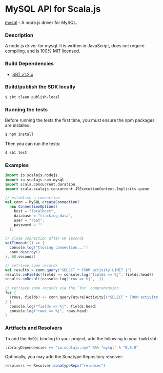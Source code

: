 MySQL API for Scala.js
=======================
[mysql](https://www.npmjs.com/package/mysql) - A node.js driver for MySQL. 

### Description

A node.js driver for mysql. It is written in JavaScript, does not require compiling, and is 100% MIT licensed.

### Build Dependencies

* [SBT v1.2.x](http://www.scala-sbt.org/download.html)

### Build/publish the SDK locally

```bash
$ sbt clean publish-local
```

### Running the tests

Before running the tests the first time, you must ensure the npm packages are installed:

```bash
$ npm install
```

Then you can run the tests:

```bash
$ sbt test
```

### Examples

```scala
import io.scalajs.nodejs._
import io.scalajs.npm.mysql._
import scala.concurrent.duration._
import scala.scalajs.concurrent.JSExecutionContext.Implicits.queue

// establish a connection
val conn = MySQL.createConnection(
  new ConnectionOptions(
    host = "localhost",
    database = "tracking_data",
    user = "root",
    password = ""
  ))
      
// close connection after 60 seconds
setTimeout(() => {
  console.log("Closing connection...")
  conn.destroy()
}, 60.seconds)

// retrieve some records
val results = conn.query("SELECT * FROM activity LIMIT 1")
results.onFields(fields => console.log("fields => %j", fields.head))
results.onResult(console.log("row => %j", _))
 
// retrieve some records via the `for` comprehension
for {
  (rows, fields) <- conn.queryFuture[Activity]("SELECT * FROM activity LIMIT 1")
} {
  console.log("fields => %j", fields.head)
  console.log("rows => %j", rows.head)
}
```

### Artifacts and Resolvers

To add the `MySQL` binding to your project, add the following to your build.sbt:  

```sbt
libraryDependencies += "io.scalajs.npm" %%% "mysql" % "0.5.0"
```

Optionally, you may add the Sonatype Repository resolver:

```sbt   
resolvers += Resolver.sonatypeRepo("releases") 
```